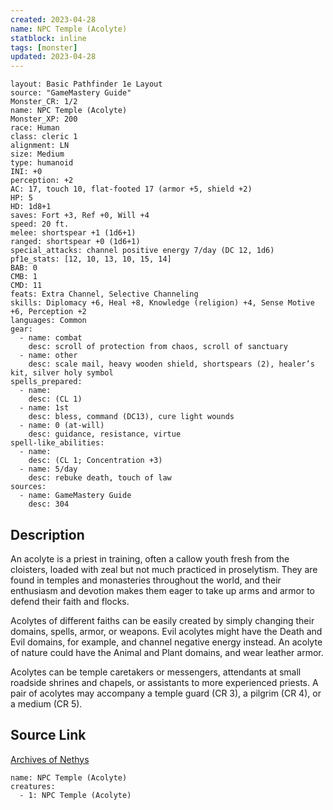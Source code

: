 ```yaml
---
created: 2023-04-28
name: NPC Temple (Acolyte)
statblock: inline
tags: [monster]
updated: 2023-04-28
---
```

```statblock
layout: Basic Pathfinder 1e Layout
source: "GameMastery Guide"
Monster_CR: 1/2
name: NPC Temple (Acolyte)
Monster_XP: 200
race: Human
class: cleric 1
alignment: LN
size: Medium
type: humanoid
INI: +0
perception: +2
AC: 17, touch 10, flat-footed 17 (armor +5, shield +2)
HP: 5
HD: 1d8+1
saves: Fort +3, Ref +0, Will +4
speed: 20 ft.
melee: shortspear +1 (1d6+1)
ranged: shortspear +0 (1d6+1)
special_attacks: channel positive energy 7/day (DC 12, 1d6)
pf1e_stats: [12, 10, 13, 10, 15, 14]
BAB: 0
CMB: 1
CMD: 11
feats: Extra Channel, Selective Channeling
skills: Diplomacy +6, Heal +8, Knowledge (religion) +4, Sense Motive +6, Perception +2
languages: Common
gear:
  - name: combat
    desc: scroll of protection from chaos, scroll of sanctuary
  - name: other
    desc: scale mail, heavy wooden shield, shortspears (2), healer’s kit, silver holy symbol
spells_prepared:
  - name:
    desc: (CL 1)
  - name: 1st
    desc: bless, command (DC13), cure light wounds
  - name: 0 (at-will)
    desc: guidance, resistance, virtue
spell-like_abilities:
  - name:
    desc: (CL 1; Concentration +3)
  - name: 5/day
    desc: rebuke death, touch of law
sources:
  - name: GameMastery Guide
    desc: 304
```
## Description
An acolyte is a priest in training, often a callow youth fresh from the cloisters, loaded with zeal but not much practiced in proselytism. They are found in temples and monasteries throughout the world, and their enthusiasm and devotion makes them eager to take up arms and armor to defend their faith and flocks.

Acolytes of different faiths can be easily created by simply changing their domains, spells, armor, or weapons. Evil acolytes might have the Death and Evil domains, for example, and channel negative energy instead. An acolyte of nature could have the Animal and Plant domains, and wear leather armor.

Acolytes can be temple caretakers or messengers, attendants at small roadside shrines and chapels, or assistants to more experienced priests. A pair of acolytes may accompany a temple guard (CR 3), a pilgrim (CR 4), or a medium (CR 5).
## Source Link
[Archives of Nethys](https://aonprd.com/NPCDisplay.aspx?ItemName=Temple%20(Acolyte))
```encounter-table
name: NPC Temple (Acolyte)
creatures:
  - 1: NPC Temple (Acolyte)
```
